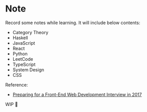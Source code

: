 # Note

Record some notes while learning. It will include below contents:

- Category Theory
- Haskell
- JavaScript
- React
- Python
- LeetCode
- TypeScript
- System Design
- CSS


Reference:
- [Preparing for a Front-End Web Development Interview in 2017](http://web.archive.org/web/20200723030731/https://davidshariff.com/blog/preparing-for-a-front-end-web-development-interview-in-2017/)



WIP 🚧